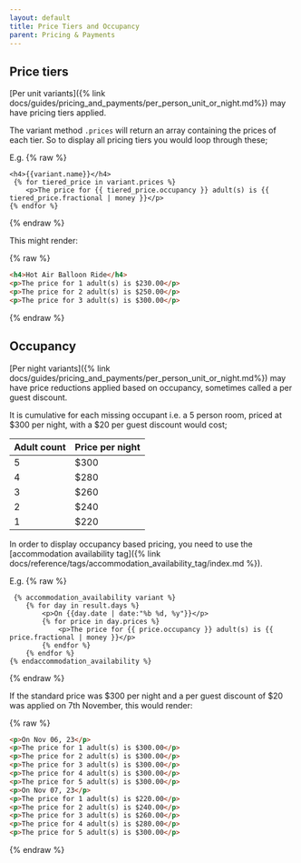 ```yaml
---
layout: default
title: Price Tiers and Occupancy
parent: Pricing & Payments
---
```



## Price tiers

[Per unit variants]({% link docs/guides/pricing_and_payments/per_person_unit_or_night.md%}) may have pricing tiers applied. 

The variant method `.prices` will return an array containing the prices of each tier. So to display all pricing tiers you would loop through these;

E.g.
{% raw %}
```liquid
<h4>{{variant.name}}</h4>
 {% for tiered_price in variant.prices %}
    <p>The price for {{ tiered_price.occupancy }} adult(s) is {{ tiered_price.fractional | money }}</p>
{% endfor %}
```
{% endraw %}

This might render:

{% raw %}
```html
<h4>Hot Air Balloon Ride</h4>
<p>The price for 1 adult(s) is $230.00</p>
<p>The price for 2 adult(s) is $250.00</p>
<p>The price for 3 adult(s) is $300.00</p>
```
{% endraw %}

## Occupancy

[Per night variants]({% link docs/guides/pricing_and_payments/per_person_unit_or_night.md%}) may have price reductions applied based on occupancy, sometimes called a per guest discount.

It is cumulative for each missing occupant i.e. a 5 person room, priced at $300 per night, with a $20 per guest discount would cost;

| Adult count | Price per night |
|:------------|:----------------|
| 5           | $300            |
| 4           | $280            |
| 3           | $260            |
| 2           | $240            |
| 1           | $220            |


In order to display occupancy based pricing, you need to use the [accommodation availability tag]({% link docs/reference/tags/accommodation_availability_tag/index.md %}).

E.g.
{% raw %}
```liquid
 {% accommodation_availability variant %}
    {% for day in result.days %}
        <p>On {{day.date | date:"%b %d, %y"}}</p>
        {% for price in day.prices %}
            <p>The price for {{ price.occupancy }} adult(s) is {{ price.fractional | money }}</p>
        {% endfor %}
    {% endfor %}
{% endaccommodation_availability %}
```
{% endraw %}

If the standard price was $300 per night and a per guest discount of $20 was applied on 7th November, this would render:

{% raw %}
```html
<p>On Nov 06, 23</p>
<p>The price for 1 adult(s) is $300.00</p>
<p>The price for 2 adult(s) is $300.00</p>
<p>The price for 3 adult(s) is $300.00</p>
<p>The price for 4 adult(s) is $300.00</p>
<p>The price for 5 adult(s) is $300.00</p>
<p>On Nov 07, 23</p>
<p>The price for 1 adult(s) is $220.00</p>
<p>The price for 2 adult(s) is $240.00</p>
<p>The price for 3 adult(s) is $260.00</p>
<p>The price for 4 adult(s) is $280.00</p>
<p>The price for 5 adult(s) is $300.00</p>
```
{% endraw %}
